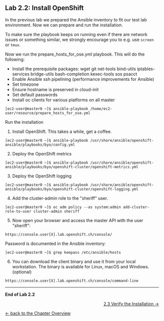 ## Lab 2.2: Install OpenShift

In the previous lab we prepared the Ansible inventory to fit our test lab environment. Now we can prepare and run the installation.

To make sure the playbook keeps on running even if there are network issues or something similar, we strongly encourage you to e.g. use `screen` or `tmux`.

Now we run the prepare_hosts_for_ose.yml playbook. This will do the following:
- Install the prerequisite packages: wget git net-tools bind-utils iptables-services bridge-utils bash-completion kexec-tools sos psacct
- Enable Ansible ssh pipelining (performance improvements for Ansible)
- Set timezone
- Ensure hostname is preserved in cloud-init
- Set default passwords
- Install oc clients for various platforms on all master

```
[ec2-user@master0 ~]$ ansible-playbook /home/ec2-user/resource/prepare_hosts_for_ose.yml
```

Run the installation
1. Install OpenShift. This takes a while, get a coffee.
```
[ec2-user@master0 ~]$ ansible-playbook /usr/share/ansible/openshift-ansible/playbooks/byo/config.yml
```

2. Deploy the OpenShift metrics
```
[ec2-user@master0 ~]$ ansible-playbook /usr/share/ansible/openshift-ansible/playbooks/byo/openshift-cluster/openshift-metrics.yml
```

3. Deploy the OpenShift logging
```
[ec2-user@master0 ~]$ ansible-playbook /usr/share/ansible/openshift-ansible/playbooks/byo/openshift-cluster/openshift-logging.yml
```

4. Add the cluster-admin role to the "sheriff" user.
```
[ec2-user@master0 ~]$ oc adm policy --as system:admin add-cluster-role-to-user cluster-admin sheriff
```

5. Now open your browser and access the master API with the user "sheriff":
```
https://console.user[X].lab.openshift.ch/console/
```
Password is documented in the Ansible inventory:
```
[ec2-user@master0 ~]$ grep keepass /etc/ansible/hosts
```

6. You can download the client binary and use it from your local workstation. The binary is available for Linux, macOS and Windows. (optional)
```
https://console.user[X].lab.openshift.ch/console/command-line
```

---

**End of Lab 2.2**

<p width="100px" align="right"><a href="23_verification.md">2.3 Verify the Installation →</a></p>

[← back to the Chapter Overview](20_installation.md)
